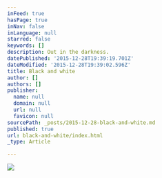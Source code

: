 ```yaml
---
inFeed: true
hasPage: true
inNav: false
inLanguage: null
starred: false
keywords: []
description: Out in the darkness.
datePublished: '2015-12-28T19:39:19.701Z'
dateModified: '2015-12-28T19:39:02.596Z'
title: Black and white
author: []
authors: []
publisher:
  name: null
  domain: null
  url: null
  favicon: null
sourcePath: _posts/2015-12-28-black-and-white.md
published: true
url: black-and-white/index.html
_type: Article

---
```

![](https://the-grid-user-content.s3-us-west-2.amazonaws.com/0fb70b89-f0de-43ac-8c76-9e95a3e64c90.jpg)